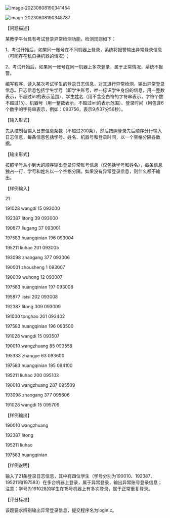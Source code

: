 ![image-20230608190341454](C:/Users/86139/AppData/Roaming/Typora/typora-user-images/image-20230608190341454.png)

![image-20230608190348787](C:/Users/86139/AppData/Roaming/Typora/typora-user-images/image-20230608190348787.png)

【问题描述】

某教学平台具有考试登录异常检测功能，检测规则如下：

1、考试开始后，如果同一账号在不同机器上登录，系统将报警输出异常登录信息（可能存在私自换机器的情况）；

2、考试开始后，如果同一账号在同一机器上多次登录，属于正常情况，系统不报警。

编写程序，读入某次考试学生的登录日志信息，对其进行异常检测，输出异常登录信息。日志信息包括学生学号（即学生账号，唯一标识学生身份的信息，用一整数表示，不超过int的表示范围）、学生姓名（用不含空白符的字符串表示，字符个数不超过15）、机器号（用一整数表示，不超过int的表示范围）、登录时间（用包含6个数字的字符串表示，例如：093756，表示9点37分56秒）。

【输入形式】

先从控制台输入日志信息条数（不超过200条），然后按照登录先后顺序分行输入日志信息，每条信息包括学号、姓名、机器号和登录时间，以一个空格分隔各数据。

【输出形式】

按照学号从小到大的顺序输出登录异常账号信息（仅包括学号和姓名），每条信息独占一行，学号和姓名以一个空格分隔。如果没有异常登录信息，则什么都不输出。

【样例输入】

21

191028 wangdi 15 093000

192387 litong 39 093000

190877 liugang 37 093001

197583 huangqinian 196 093004

195211 liuhao 201 093005

193098 zhaogang 377 093006

190001 zhousheng 1 093007

190009 wuhong 12 093007

197583 huangqinian 197 093008

195877 lisisi 202 093008

192387 litong 309 093009

191000 tonghao 201 093402

197583 huangqinian 196 093500

191028 wangdi 15 093507

190010 wangzhuang 85 093558

195333 zhangye 63 093600

197583 huangqinian 195 094100

195211 liuhao 200 095103

190010 wangzhuang 287 095509

193098 zhaogang 377 095606

191028 wangdi 15 095709

【样例输出】

190010 wangzhuang

192387 litong

195211 liuhao

197583 huangqinian

【样例说明】

输入了21条登录日志信息，其中有四位学生（学号分别为190010、192387、195211和197583）在多台机器上登录，属于异常登录，输出异常账号登录信息；注意：学号为191028的学生在15号机器上有多次登录，属于正常重复登录。

【评分标准】

该题要求辨别输出异常登录信息，提交程序名为login.c。